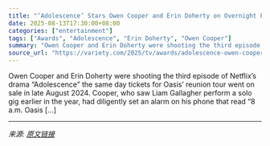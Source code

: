 ```yaml
---
title: "‘Adolescence’ Stars Owen Cooper and Erin Doherty on Overnight Fame, ‘Spider-Man’ Rumors and Getting Accolades From Adele and Steven Spielberg"
date: 2025-08-13T17:30:00+08:00
categories: ["entertainment"]
tags: ["Awards", "Adolescence", "Erin Doherty", "Owen Cooper"]
summary: "Owen Cooper and Erin Doherty were shooting the third episode of Netflix’s drama “Adolescence” the same day tickets for Oasis’ reunion tour went on sale in late August 2024. Cooper, who saw Liam Gallag"
source_url: "https://variety.com/2025/tv/awards/adolescence-owen-cooper-erin-doherty-fame-spider-man-rumors-1236487733/"
---
```


Owen Cooper and Erin Doherty were shooting the third episode of Netflix’s drama “Adolescence” the same day tickets for Oasis’ reunion tour went on sale in late August 2024. Cooper, who saw Liam Gallagher perform a solo gig earlier in the year, had diligently set an alarm on his phone that read “8 a.m. Oasis [&#8230;]

---

*来源: [原文链接](https://variety.com/2025/tv/awards/adolescence-owen-cooper-erin-doherty-fame-spider-man-rumors-1236487733/)*
